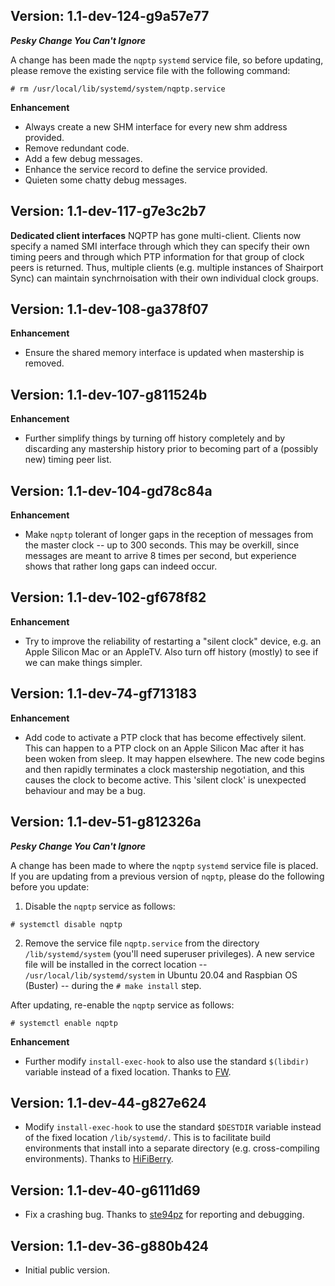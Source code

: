 ## Version: 1.1-dev-124-g9a57e77
***Pesky Change You Can't Ignore***

A change has been made the `nqptp` `systemd` service file, so before updating, please remove the existing service file with the following command:
```
# rm /usr/local/lib/systemd/system/nqptp.service
```
**Enhancement**
* Always create a new SHM interface for every new shm address provided.
* Remove redundant code.
* Add a few debug messages.
* Enhance the service record to define the service provided.
* Quieten some chatty debug messages.

## Version: 1.1-dev-117-g7e3c2b7
**Dedicated client interfaces**
NQPTP has gone multi-client. Clients now specify a named SMI interface through which they can specify their own timing peers and through which PTP information for that group of clock peers is returned. Thus, multiple clients (e.g. multiple instances of Shairport Sync) can maintain synchrnoisation with their own individual clock groups.

## Version: 1.1-dev-108-ga378f07
**Enhancement**
* Ensure the shared memory interface is updated when mastership is removed.

## Version: 1.1-dev-107-g811524b
**Enhancement**
* Further simplify things by turning off history completely and by discarding any mastership history prior to becoming part of a (possibly new) timing peer list.

## Version: 1.1-dev-104-gd78c84a
**Enhancement**
* Make `nqptp` tolerant of longer gaps in the reception of messages from the master clock -- up to 300 seconds. This may be overkill, since messages are meant to arrive 8 times per second, but experience shows that rather long gaps can indeed occur.

## Version: 1.1-dev-102-gf678f82
**Enhancement**
* Try to improve the reliability of restarting a "silent clock" device, e.g. an Apple Silicon Mac or an AppleTV. Also turn off history (mostly) to see if we can make things simpler.

## Version: 1.1-dev-74-gf713183
**Enhancement**
* Add code to activate a PTP clock that has become effectively silent. This can happen to a PTP clock on an Apple Silicon Mac after it has been woken from sleep. It may happen elsewhere.
The new code begins and then rapidly terminates a clock mastership negotiation, and this causes the clock to become active.
This 'silent clock' is unexpected behaviour and may be a bug.

## Version: 1.1-dev-51-g812326a
***Pesky Change You Can't Ignore***

A change has been made to where the `nqptp` `systemd` service file is placed. If you are updating from a previous version of `nqptp`, please do the following before you update:
1. Disable the `nqptp` service as follows:
```
# systemctl disable nqptp
```
2. Remove the service file `nqptp.service` from the directory `/lib/systemd/system` (you'll need superuser privileges). A new service file will be installed in the correct location -- `/usr/local/lib/systemd/system` in Ubuntu 20.04 and Raspbian OS (Buster) -- during the `# make install` step.

After updating, re-enable the `nqptp` service as follows:
```
# systemctl enable nqptp
```

**Enhancement**
* Further modify `install-exec-hook` to also use the standard `$(libdir)` variable instead of a fixed location. Thanks to [FW](https://github.com/fwcd).

## Version: 1.1-dev-44-g827e624
* Modify `install-exec-hook` to use the standard `$DESTDIR` variable instead of the fixed location `/lib/systemd/`. This is to facilitate build environments that install into a separate directory (e.g. cross-compiling environments). Thanks to [HiFiBerry](https://github.com/hifiberry).

## Version: 1.1-dev-40-g6111d69
* Fix a crashing bug. Thanks to [ste94pz](https://github.com/ste94pz) for reporting and debugging.

## Version: 1.1-dev-36-g880b424
* Initial public version.
